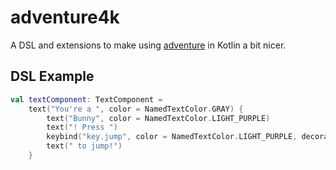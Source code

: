 # adventure4k

A DSL and extensions to make using [adventure](https://github.com/KyoriPowered/adventure) in Kotlin a bit nicer.

## DSL Example

```kotlin
val textComponent: TextComponent =
    text("You're a ", color = NamedTextColor.GRAY) {
        text("Bunny", color = NamedTextColor.LIGHT_PURPLE)
        text("! Press ")
        keybind("key.jump", color = NamedTextColor.LIGHT_PURPLE, decorations = setOf(TextDecoration.BOLD))
        text(" to jump!")
    }
```